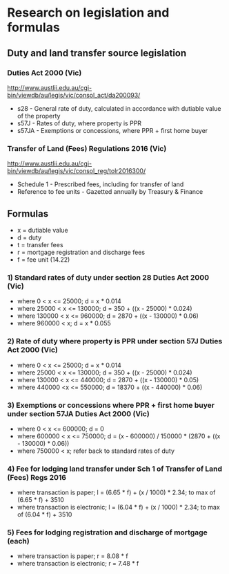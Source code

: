 # Research on legislation and formulas

## Duty and land transfer source legislation

### Duties Act 2000 (Vic)
http://www.austlii.edu.au/cgi-bin/viewdb/au/legis/vic/consol_act/da200093/
- s28 - General rate of duty, calculated in accordance with dutiable value of the property
- s57J - Rates of duty, where property is PPR
- s57JA - Exemptions or concessions, where PPR + first home buyer

### Transfer of Land (Fees) Regulations 2016 (Vic)
http://www.austlii.edu.au/cgi-bin/viewdb/au/legis/vic/consol_reg/tolr2016300/
- Schedule 1 - Prescribed fees, including for transfer of land
- Reference to fee units - Gazetted annually by Treasury & Finance

## Formulas
- x = dutiable value
- d = duty
- t = transfer fees
- r = mortgage registration and discharge fees
- f = fee unit (14.22)

### 1) Standard rates of duty under section 28 Duties Act 2000 (Vic)
- where 0 < x <= 25000; d = x * 0.014
- where 25000 < x <= 130000; d = 350 + ((x - 25000) * 0.024)
- where 130000 < x <= 960000; d = 2870 + ((x - 130000) * 0.06)
- where 960000 < x; d = x * 0.055

### 2) Rate of duty where property is PPR under section 57J Duties Act 2000 (Vic)
- where 0 < x <= 25000; d = x * 0.014
- where 25000 < x <= 130000; d = 350 + ((x - 25000) * 0.024)
- where 130000 < x <= 440000; d =  2870 + ((x - 130000) * 0.05)
- where 440000 <x <= 550000; d = 18370 + ((x - 440000) * 0.06)

### 3) Exemptions or concessions where PPR + first home buyer under section 57JA Duties Act 2000 (Vic)
- where 0 < x <= 600000; d = 0
- where 600000 < x <= 750000; d = (x - 600000) / 150000 * (2870 + ((x - 130000) * 0.06))
- where 750000 < x; refer back to standard rates of duty

### 4) Fee for lodging land transfer under Sch 1 of Transfer of Land (Fees) Regs 2016
- where transaction is paper; l = (6.65 * f) + (x / 1000) * 2.34; to max of (6.65 * f) + 3510
- where transaction is electronic; l = (6.04 * f) + (x / 1000) * 2.34; to max of (6.04 * f) + 3510

### 5) Fees for lodging registration and discharge of mortgage (each)
- where transaction is paper; r = 8.08 * f
- where transaction is electronic; r = 7.48 * f
